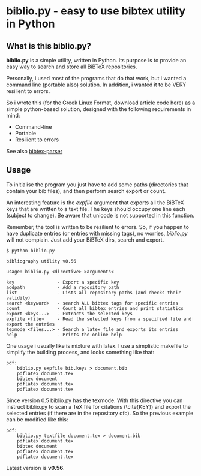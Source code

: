biblio.py - easy to use bibtex utility in Python
================================================

What is this biblio.py?
-----------------------

**biblio.py** is a simple utility, written in Python. Its purpose is to provide an easy way to search and store all BiBTeX repositories. 

Personally, i used most of the programs that do that work, but i wanted a command line (portable also) solution. In addition, i wanted it to be VERY resilient to errors. 

So i wrote this (for the Greek Linux Format, download article code here) as a simple python-based solution, designed with the following requirements in mind:

* Command-line
* Portable
* Resilient to errors

See also [bibtex-parser](https://github.com/bkarak/bibliopy/blob/master/README-bibtex-parser.md)

Usage
-----
To initialise the program you just have to add some paths (directories that contain your bib files), and then perform search export or count. 

An interesting feature is the *expfile* argument that exports all the BiBTeX keys that are written to a text file. The keys should occupy one line each (subject to change). Be aware that unicode is not supported in this function. 

Remember, the tool is written to be resilient to errors. So, if you happen to have duplicate entries (or entries with missing tags), no worries, *biblio.py* will not complain. Just add your BiBTeX dirs, search and export.

    $ python biblio-py

    bibliography utility v0.56

    usage: biblio.py <directive> >arguments<

    key                - Export a specific key
    addpath            - Add a repository path
    list               - Lists all repository paths (and checks their validity)
    search <keyword>   - search ALL bibtex tags for specific entries
    count              - Count all bibtex entries and print statistics
    export <keys...>   - Extracts the selected keys
    expfile <file>     - Read the selected keys from a specified file and export the entries
    texmode <files...> - Search a latex file and exports its entries
    help               - Prints the online help

One usage i usually like is mixture with latex. I use a simplistic makefile to simplify the building process, and looks something like that:

    pdf:
	    biblio.py expfile bib.keys > document.bib
	    pdflatex document.tex
	    bibtex document
	    pdflatex document.tex
	    pdflatex document.tex

Since version 0.5 biblio.py has the texmode. With this directive you can instruct biblio.py to scan a TeX file for citations (\cite{KEY}) and export the selected entries (if there are in the repository ofc). So the previous example can be modified like this:

    pdf:
	    biblio.py textfile document.tex > document.bib
    	pdflatex document.tex
	    bibtex document
	    pdflatex document.tex
	    pdflatex document.tex

Latest version is **v0.56**.
